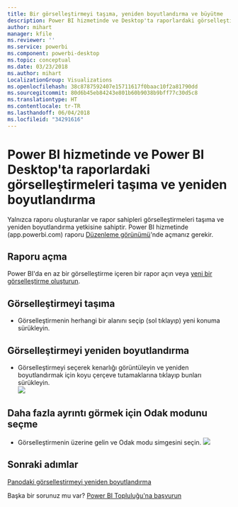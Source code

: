 ```yaml
---
title: Bir görselleştirmeyi taşıma, yeniden boyutlandırma ve büyütme
description: Power BI hizmetinde ve Desktop'ta raporlardaki görselleştirmeleri taşıma ve yeniden boyutlandırma
author: mihart
manager: kfile
ms.reviewer: ''
ms.service: powerbi
ms.component: powerbi-desktop
ms.topic: conceptual
ms.date: 03/23/2018
ms.author: mihart
LocalizationGroup: Visualizations
ms.openlocfilehash: 38c8787592407e15711617f0baac10f2a81790dd
ms.sourcegitcommit: 80d6b45eb84243e801b60b9038b9bff77c30d5c8
ms.translationtype: HT
ms.contentlocale: tr-TR
ms.lasthandoff: 06/04/2018
ms.locfileid: "34291616"
---
```

# <a name="move-and-resize-a-visualization-in-a-report-in-power-bi-service-and-power-bi-desktop"></a>Power BI hizmetinde ve Power BI Desktop'ta raporlardaki görselleştirmeleri taşıma ve yeniden boyutlandırma
Yalnızca raporu oluşturanlar ve rapor sahipleri görselleştirmeleri taşıma ve yeniden boyutlandırma yetkisine sahiptir. Power BI hizmetinde (app.powerbi.com) raporu [Düzenleme görünümü](service-reading-view-and-editing-view.md)'nde açmanız gerekir.

## <a name="open-the-report"></a>Raporu açma
Power BI'da en az bir görselleştirme içeren bir rapor açın veya [yeni bir görselleştirme oluşturun](power-bi-report-add-visualizations-i.md). 

## <a name="move-the-visualization"></a>Görselleştirmeyi taşıma
* Görselleştirmenin herhangi bir alanını seçip (sol tıklayıp) yeni konuma sürükleyin.

## <a name="resize-the-visualization"></a>Görselleştirmeyi yeniden boyutlandırma
* Görselleştirmeyi seçerek kenarlığı görüntüleyin ve yeniden boyutlandırmak için koyu çerçeve tutamaklarına tıklayıp bunları sürükleyin.  
  ![](media/power-bi-visualization-move-and-resize/untitled.gif)

## <a name="select-focus-mode-to-see-more-detail"></a>Daha fazla ayrıntı görmek için Odak modunu seçme
* Görselleştirmenin üzerine gelin ve Odak modu simgesini seçin.
  ![](media/power-bi-visualization-move-and-resize/pbi_popouticon.jpg)

## <a name="next-steps"></a>Sonraki adımlar
[Panodaki görselleştirmeyi yeniden boyutlandırma](service-dashboard-edit-tile.md)  

Başka bir sorunuz mu var? [Power BI Topluluğu'na başvurun](http://community.powerbi.com/)